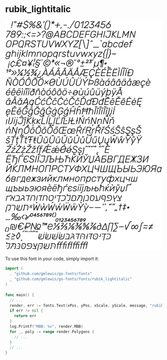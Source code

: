 # rubik_lightitalic

![rubik_lightitalic](rubik_lightitalic.png)

To use this font in your code, simply import it:

```go
import (
  . "github.com/gmlewis/go-fonts/fonts"
  _ "github.com/gmlewis/go-fonts/fonts/rubik_lightitalic"
)

func main() {
  // ...
  render, err := fonts.Text(xPos, yPos, xScale, yScale, message, "rubik_lightitalic", Center)
  if err != nil {
    return err
  }
  log.Printf("MBB: %v", render.MBB)
  for _, poly := range render.Polygons {
    // ...
  }
  // ...
}
```
